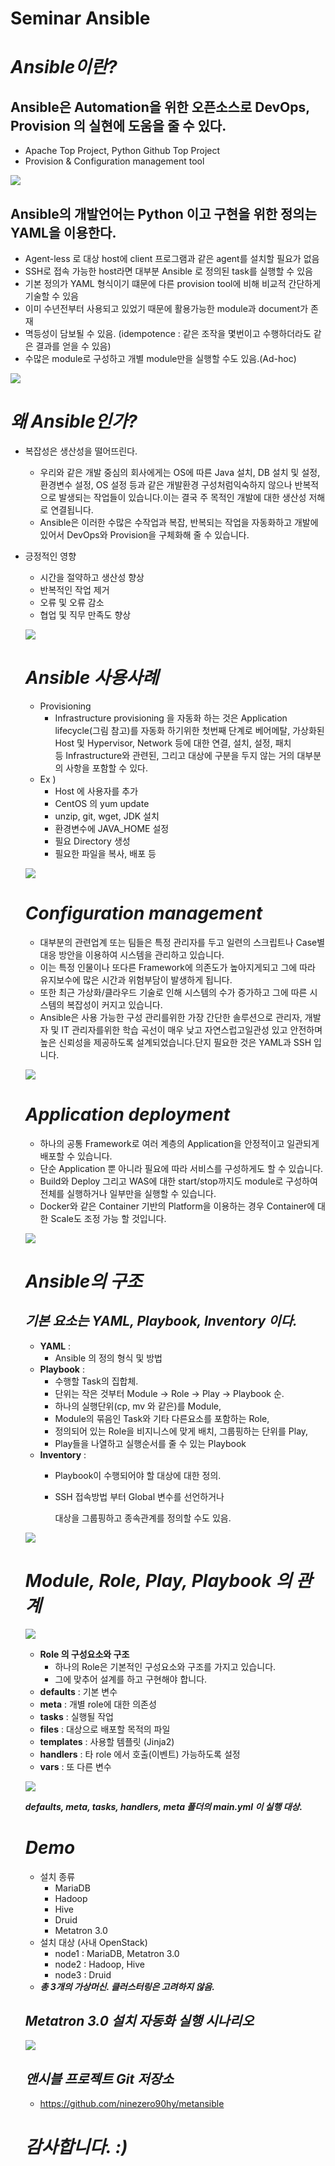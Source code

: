 # Seminar Ansible

# ***Ansible이란?***

## **Ansible은 Automation을 위한 오픈소스로 DevOps, Provision 의 실현에 도움을 줄 수 있다.**

- Apache Top Project, Python Github Top Project
- Provision & Configuration management tool

![](Untitled-11e1d4b7-aa0b-4070-a507-869f7153d4d3.png)

## **Ansible의 개발언어는 Python 이고 구현을 위한 정의는 YAML을 이용한다.**

- Agent-less 로 대상 host에 client 프로그램과 같은 agent를 설치할 필요가 없음
- SSH로 접속 가능한 host라면 대부분 Ansible 로 정의된 task를 실행할 수 있음
- 기본 정의가 YAML 형식이기 떄문에 다른 provision tool에 비해 비교적 간단하게 기술할 수 있음
- 이미 수년전부터 사용되고 있었기 때문에 활용가능한 module과 document가 존재
- 멱등성이 담보될 수 있음. (idempotence : 같은 조작을 몇번이고 수행하더라도 같은 결과를 얻을 수 있음)
- 수많은 module로 구성하고 개별 module만을 실행할 수도 있음.(Ad-hoc)

![](Untitled-cd955572-d6c5-40b3-958c-1a6796ef11df.png)

# ***왜 Ansible인가?***

- 복잡성은 생산성을 떨어뜨린다.
    - 우리와 같은 개발 중심의 회사에게는 OS에 따른 Java 설치, DB 설치 및 설정, 환경변수 설정, OS 설정 등과 같은 개발환경 구성처럼익숙하지 않으나 반복적으로 발생되는 작업들이 있습니다.이는 결국 주 목적인 개발에 대한 생산성 저해로 연결됩니다.
    - Ansible은 이러한 수많은 수작업과 복잡, 반복되는 작업을 자동화하고 개발에 있어서 DevOps와 Provision을 구체화해 줄 수 있습니다.
- 긍정적인 영향
    - 시간을 절약하고 생산성 향상
    - 반복적인 작업 제거
    - 오류 및 오류 감소
    - 협업 및 직무 만족도 향상

    ![](Untitled-b992664c-5b98-4be8-a5ed-5aae023193f1.png)

    # ***Ansible 사용사례***

    - Provisioning
        - Infrastructure provisioning 을 자동화 하는 것은 Application lifecycle(그림 참고)를 자동화 하기위한 첫번째 단계로 베어메탈, 가상화된 Host 및 Hypervisor, Network 등에 대한 연결, 설치, 설정, 패치 등 Infrastructure와 관련된, 그리고 대상에 구분을 두지 않는 거의 대부분의 사항을 포함할 수 있다.
    - Ex )
        - Host 에 사용자를 추가
        - CentOS 의 yum update
        - unzip, git, wget, JDK 설치
        - 환경변수에 JAVA_HOME 설정
        - 필요 Directory 생성
        - 필요한 파일을 복사, 배포 등

    ![](Untitled-869bd8e0-f7bf-4380-9e84-a64b3a288622.png)

    # ***Configuration management***

    - 대부분의 관련업계 또는 팀들은 특정 관리자를 두고 일련의 스크립트나 Case별 대응 방안을 이용하여 시스템을 관리하고 있습니다.
    - 이는 특정 인물이나 또다른 Framework에 의존도가 높아지게되고 그에 따라 유지보수에 많은 시간과 위험부담이 발생하게 됩니다.
    - 또한 최근 가상화/클라우드 기술로 인해 시스템의 수가 증가하고 그에 따른 시스템의 복잡성이 커지고 있습니다.
    - Ansible은 사용 가능한 구성 관리를위한 가장 간단한 솔루션으로 관리자, 개발자 및 IT 관리자를위한 학습 곡선이 매우 낮고 자연스럽고일관성 있고 안전하며 높은 신뢰성을 제공하도록 설계되었습니다.단지 필요한 것은 YAML과 SSH 입니다.

    ![](Untitled-214e091b-3c22-4413-a3e8-f1f631fe8f9f.png)

    # ***Application deployment***

    - 하나의 공통 Framework로 여러 계층의 Application을 안정적이고 일관되게 배포할 수 있습니다.
    - 단순 Application 뿐 아니라 필요에 따라 서비스를 구성하게도 할 수 있습니다.
    - Build와 Deploy 그리고 WAS에 대한 start/stop까지도 module로 구성하여 전체를 실행하거나 일부만을 실행할 수 있습니다.
    - Docker와 같은 Container 기반의 Platform을 이용하는 경우 Container에 대한 Scale도 조정 가능 할 것입니다.

    ![](Untitled-5996fe2a-03be-4ecf-9baa-3952ee659049.png)

    # ***Ansible의 구조***

    ## ***기본 요소는 YAML, Playbook, Inventory 이다.***

    - **YAML** :
        - Ansible 의 정의 형식 및 방법
    - **Playbook** :
        - 수행할 Task의 집합체.
        - 단위는 작은 것부터 Module -> Role -> Play -> Playbook 순.
        - 하나의 실행단위(cp, mv 와 같은)를 Module,
        - Module의 묶음인 Task와 기타 다른요소를 포함하는 Role,
        - 정의되어 있는 Role을 비지니스에 맞게 배치, 그룹핑하는 단위를 Play,
        - Play들을 나열하고 실행순서를 줄 수 있는 Playbook
    - **Inventory** :
        - Playbook이 수행되어야 할 대상에 대한 정의.
        - SSH 접속방법 부터 Global 변수를 선언하거나

            대상을 그룹핑하고 종속관계를 정의할 수도 있음.

    ![](Untitled-8391bf38-f1ab-460d-ad4c-ecc430eb8efe.png)

    # ***Module, Role, Play, Playbook 의 관계***

    ![](Untitled-e7a62970-7747-4b01-be45-38017990f1bd.png)

    - **Role 의 구성요소와 구조**
        - 하나의 Role은 기본적인 구성요소와 구조를 가지고 있습니다.
        - 그에 맞추어 설계를 하고 구현해야 합니다.
    - **defaults** : 기본 변수
    - **meta** : 개별 role에 대한 의존성
    - **tasks** : 실행될 작업
    - **files** : 대상으로 배포할 목적의 파일
    - **templates** : 사용할 템플릿 (Jinja2)
    - **handlers** : 타 role 에서 호출(이벤트) 가능하도록 설정
    - **vars** : 또 다른 변수

    ![](Untitled-bdfa1a06-c3ac-4d8c-b1eb-819371049381.png)

    ***defaults, meta, tasks, handlers, meta 폴더의 main.yml 이 실행 대상.***

    # ***Demo***

    - 설치 종류
        - MariaDB
        - Hadoop
        - Hive
        - Druid
        - Metatron 3.0
    - 설치 대상 (사내 OpenStack)
        - node1 : MariaDB, Metatron 3.0
        - node2 : Hadoop, Hive
        - node3 : Druid
    - ***총 3개의 가상머신. 클러스터링은 고려하지 않음.***

    ## ***Metatron 3.0 설치 자동화 실행 시나리오***

    ![](Untitled-9d977755-89ae-4ed7-98a3-f2fbddd2eccf.png)

    ## ***앤시블 프로젝트 Git 저장소***

    - https://github.com/ninezero90hy/metansible

    # ***감사합니다. :)***
